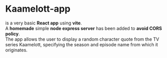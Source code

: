 # Kaamelott-app

is a very basic **React app** using **vite**.  
A **homemade** simple **node express server** has been added to **avoid CORS policy**.  
The app allows the user to display a random character quote from the TV series Kaamelott, specifying the season and episode name from which it originates.
